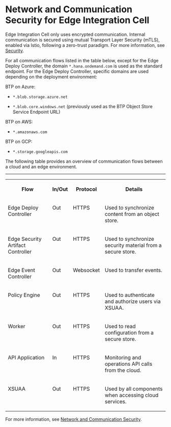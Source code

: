 <!-- loio7051f883696e49428f64fc4af055df25 -->

# Network and Communication Security for Edge Integration Cell

Edge Integration Cell only uses encrypted communication. Internal communication is secured using mutual Transport Layer Security \(mTLS\), enabled via Istio, following a zero-trust paradigm. For more information, see [Security](https://istio.io/latest/docs/concepts/security/).

For all communication flows listed in the table below, except for the Edge Deploy Controller, the domain `*.hana.ondemand.com` is used as the standard endpoint. For the Edge Deploy Controller, specific domains are used depending on the deployment environment:

BTP on Azure:

-   `*.blob.storage.azure.net`

-   `*.blob.core.windows.net` \(previously used as the BTP Object Store Service Endpoint URL\)


BTP on AWS:

-   `*.amazonaws.com`

BTP on GCP:

-   `*.storage.googleapis.com`

The following table provides an overview of communication flows between a cloud and an edge environment.

****


<table>
<tr>
<th valign="top">

Flow

</th>
<th valign="top">

In/Out

</th>
<th valign="top">

Protocol

</th>
<th valign="top">

Details

</th>
</tr>
<tr>
<td valign="top">

Edge Deploy Controller

</td>
<td valign="top">

Out

</td>
<td valign="top">

HTTPS

</td>
<td valign="top">

Used to synchronize content from an object store.

</td>
</tr>
<tr>
<td valign="top">

Edge Security Artifact Controller

</td>
<td valign="top">

Out

</td>
<td valign="top">

HTTPS

</td>
<td valign="top">

Used to synchronize security material from a secure store.

</td>
</tr>
<tr>
<td valign="top">

Edge Event Controller

</td>
<td valign="top">

Out

</td>
<td valign="top">

Websocket

</td>
<td valign="top">

Used to transfer events.

</td>
</tr>
<tr>
<td valign="top">

Policy Engine

</td>
<td valign="top">

Out

</td>
<td valign="top">

HTTPS

</td>
<td valign="top">

Used to authenticate and authorize users via XSUAA.

</td>
</tr>
<tr>
<td valign="top">

Worker

</td>
<td valign="top">

Out

</td>
<td valign="top">

HTTPS

</td>
<td valign="top">

Used to read configuration from a secure store.

</td>
</tr>
<tr>
<td valign="top">

API Application

</td>
<td valign="top">

In

</td>
<td valign="top">

HTTPS

</td>
<td valign="top">

Monitoring and operations API calls from the cloud.

</td>
</tr>
<tr>
<td valign="top">

XSUAA

</td>
<td valign="top">

Out

</td>
<td valign="top">

HTTPS

</td>
<td valign="top">

Used by all components when accessing cloud services.

</td>
</tr>
</table>

For more information, see [Network and Communication Security](https://help.sap.com/docs/EDGE_LIFECYCLE_MANAGEMENT/9d5719aae5aa4d479083253ba79c23f9/91e43a0f8ef44b8e8f543f544d646f30.html).

